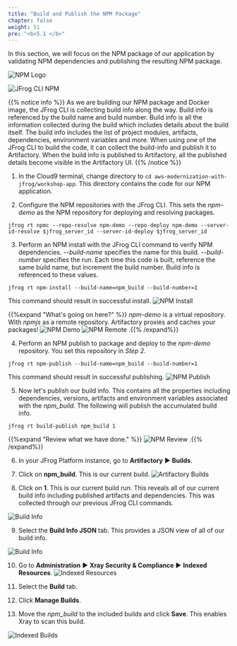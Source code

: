 ```yaml
---
title: "Build and Publish the NPM Package"
chapter: false
weight: 51
pre: "<b>5.1 </b>"
---
```


In this section, we will focus on the NPM package of our application by validating NPM dependencies and publishing the resulting NPM package.

![NPM Logo](/images/npm-logo.png)

![JFrog CLI NPM](/images/jfrog-cli-npm.svg)

{{% notice info %}}
As we are building our NPM package and Docker image, the JFrog CLI is collecting build info along the way. Build info is referenced by the build name and build number. Build info is all the information collected during the build which includes details about the build itself. The build info includes the list of project modules, artifacts, dependencies, environment variables and more. When using one of the JFrog CLI to build the code, it can collect the build-info and publish it to Artifactory. When the build info is published to Artifactory, all the published details become visible in the Artifactory UI. 
{{% /notice %}}

1. In the Cloud9 terminal, change directory to  `` cd aws-modernization-with-jfrog/workshop-app ``. This directory contains the code for our NPM application.

2. Configure the NPM repositories with the JFrog CLI. This sets the _npm-demo_ as the NPM repository for deploying and resolving packages.

``
jfrog rt npmc --repo-resolve npm-demo --repo-deploy npm-demo --server-id-resolve $jfrog_server_id --server-id-deploy $jfrog_server_id
``

3. Perform an NPM install with the JFrog CLI command to verify NPM dependencies. _--build-name_ specifies the name for this build. _--build-number_ specifies the run. Each time this code is built, reference the same build name, but increment the build number. Build info is referenced to these values.

``
jfrog rt npm-install --build-name=npm_build --build-number=1
``

This command should result in successful install.
![NPM Install](/images/npm-install.png)

{{%expand "What's going on here?" %}}
_npm-demo_ is a virtual repository. With _npmjs_ as a remote repository. Artifactory proxies and caches your packages!
![NPM Demo](/images/npm-demo.png)
![NPM Remote](/images/npm-remote.png)
.{{% /expand%}}

4. Perform an NPM publish to package and deploy to the _npm-demo_ repository. You set this repository in _Step 2_.

``
jfrog rt npm-publish --build-name=npm_build --build-number=1
``

This command should result in successful publishing.
![NPM Publish](/images/npm-publish.png)

5. Now let's publish our build info. This contains all the properties including dependencies, versions, artifacts and environment variables associated with the _npm_build_. The following will publish the accumulated build info.

``
jfrog rt build-publish npm_build 1
``

{{%expand "Review what we have done." %}}
![NPM Review](/images/npm-review.png)
.{{% /expand%}}

6. In your JFrog Platform instance, go to **Artifactory** ► **Builds**.

7. Click on **npm_build**. This is our current build. 
![Artifactory Builds](/images/artifactory-builds.png)

8. Click on **1**. This is our current build run. This reveals all of our current build info including published artifacts and dependencies. This was collected through our previous JFrog CLI commands.

![Build Info](/images/npm-build-info.png)

9. Select the **Build Info JSON** tab. This provides a JSON view of all of our build info.

![Build Info](/images/npm-build-info-json.png)

10. Go to **Administration** ► **Xray Security & Compliance** ► **Indexed Resources**.
![Indexed Resources](/images/indexed-resources.png)

11. Select the **Build** tab.

12. Click **Manage Builds**.

13. Move the _npm_build_ to the included builds and click **Save**. This enables Xray to scan this build.

![Indexed Builds](/images/indexed-builds.png)

